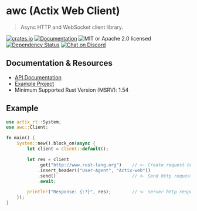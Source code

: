 # awc (Actix Web Client)

> Async HTTP and WebSocket client library.

[![crates.io](https://img.shields.io/crates/v/awc?label=latest)](https://crates.io/crates/awc)
[![Documentation](https://docs.rs/awc/badge.svg?version=3.0.0-beta.20)](https://docs.rs/awc/3.0.0-beta.20)
![MIT or Apache 2.0 licensed](https://img.shields.io/crates/l/awc)
[![Dependency Status](https://deps.rs/crate/awc/3.0.0-beta.20/status.svg)](https://deps.rs/crate/awc/3.0.0-beta.20)
[![Chat on Discord](https://img.shields.io/discord/771444961383153695?label=chat&logo=discord)](https://discord.gg/NWpN5mmg3x)

## Documentation & Resources

- [API Documentation](https://docs.rs/awc)
- [Example Project](https://github.com/actix/examples/tree/HEAD/security/awc_https)
- Minimum Supported Rust Version (MSRV): 1.54

## Example

```rust
use actix_rt::System;
use awc::Client;

fn main() {
    System::new().block_on(async {
        let client = Client::default();

        let res = client
            .get("http://www.rust-lang.org")    // <- Create request builder
            .insert_header(("User-Agent", "Actix-web"))
            .send()                             // <- Send http request
            .await;

        println!("Response: {:?}", res);        // <- server http response
    });
}
```
